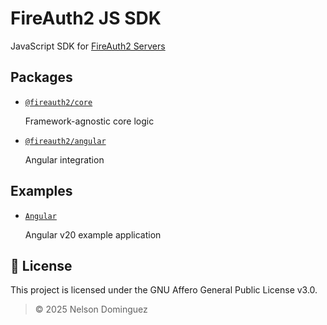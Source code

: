 # FireAuth2 JS SDK

JavaScript SDK for [FireAuth2 Servers](https://github.com/ekkolon/fireauth2)

## Packages

- [`@fireauth2/core`](./packages/core/)

    Framework-agnostic core logic
- [`@fireauth2/angular`](./packages/angular/)

    Angular integration

## Examples

- [`Angular`](./examples/angular/)

    Angular v20 example application

## 📄 License

This project is licensed under the GNU Affero General Public License v3.0.

> © 2025 Nelson Dominguez
